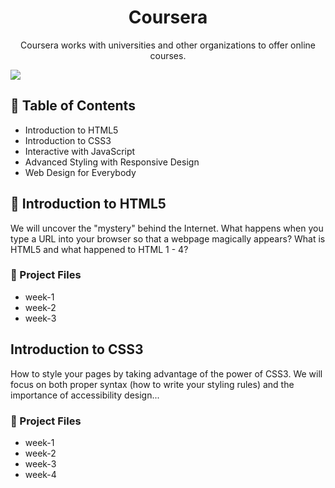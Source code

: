 <h1 align="center"> Coursera </h1>

<p align="center"> Coursera works with universities and other organizations to offer online courses. </p>

![](https://s3.amazonaws.com/coursera/media/Grid_Coursera_Partners_updated.png)

## 📖 Table of Contents

- Introduction to HTML5
- Introduction to CSS3
- Interactive with JavaScript
- Advanced Styling with Responsive Design
- Web Design for Everybody

## 📝 Introduction to HTML5

We will uncover the "mystery" behind the Internet. What happens when you type a URL into your browser so that a webpage magically appears? What is HTML5 and what happened to HTML 1 - 4?

### 💾 Project Files

- week-1
- week-2
- week-3

## Introduction to CSS3

How to style your pages by taking advantage of the power of CSS3. We will focus on both proper syntax (how to write your styling rules) and the importance of accessibility design...

### 💾 Project Files

- week-1
- week-2
- week-3
- week-4
